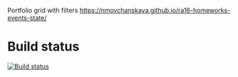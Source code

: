 Portfolio grid with filters
https://nmovchanskaya.github.io/ra16-homeworks-events-state/

# Build status

[![Build status](https://ci.appveyor.com/api/projects/status/3iaaf00pwcd7c72q?svg=true)](https://ci.appveyor.com/project/nmovchanskaya/ahj-homeworks-events-goblin)

